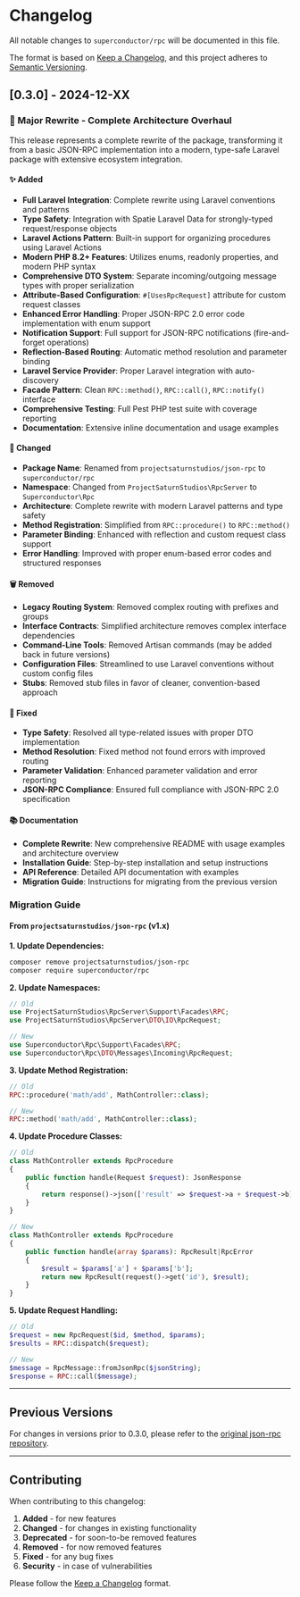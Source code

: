 # Changelog

All notable changes to `superconductor/rpc` will be documented in this file.

The format is based on [Keep a Changelog](https://keepachangelog.com/en/1.0.0/),
and this project adheres to [Semantic Versioning](https://semver.org/spec/v2.0.0.html).

## [0.3.0] - 2024-12-XX

### 🎉 Major Rewrite - Complete Architecture Overhaul

This release represents a complete rewrite of the package, transforming it from a basic JSON-RPC implementation into a modern, type-safe Laravel package with extensive ecosystem integration.

#### ✨ Added

- **Full Laravel Integration**: Complete rewrite using Laravel conventions and patterns
- **Type Safety**: Integration with Spatie Laravel Data for strongly-typed request/response objects
- **Laravel Actions Pattern**: Built-in support for organizing procedures using Laravel Actions
- **Modern PHP 8.2+ Features**: Utilizes enums, readonly properties, and modern PHP syntax
- **Comprehensive DTO System**: Separate incoming/outgoing message types with proper serialization
- **Attribute-Based Configuration**: `#[UsesRpcRequest]` attribute for custom request classes
- **Enhanced Error Handling**: Proper JSON-RPC 2.0 error code implementation with enum support
- **Notification Support**: Full support for JSON-RPC notifications (fire-and-forget operations)
- **Reflection-Based Routing**: Automatic method resolution and parameter binding
- **Laravel Service Provider**: Proper Laravel integration with auto-discovery
- **Facade Pattern**: Clean `RPC::method()`, `RPC::call()`, `RPC::notify()` interface
- **Comprehensive Testing**: Full Pest PHP test suite with coverage reporting
- **Documentation**: Extensive inline documentation and usage examples

#### 🔄 Changed

- **Package Name**: Renamed from `projectsaturnstudios/json-rpc` to `superconductor/rpc`
- **Namespace**: Changed from `ProjectSaturnStudios\RpcServer` to `Superconductor\Rpc`
- **Architecture**: Complete rewrite with modern Laravel patterns and type safety
- **Method Registration**: Simplified from `RPC::procedure()` to `RPC::method()`
- **Parameter Binding**: Enhanced with reflection and custom request class support
- **Error Handling**: Improved with proper enum-based error codes and structured responses

#### 🗑️ Removed

- **Legacy Routing System**: Removed complex routing with prefixes and groups
- **Interface Contracts**: Simplified architecture removes complex interface dependencies
- **Command-Line Tools**: Removed Artisan commands (may be added back in future versions)
- **Configuration Files**: Streamlined to use Laravel conventions without custom config files
- **Stubs**: Removed stub files in favor of cleaner, convention-based approach

#### 🐛 Fixed

- **Type Safety**: Resolved all type-related issues with proper DTO implementation
- **Method Resolution**: Fixed method not found errors with improved routing
- **Parameter Validation**: Enhanced parameter validation and error reporting
- **JSON-RPC Compliance**: Ensured full compliance with JSON-RPC 2.0 specification

#### 📚 Documentation

- **Complete Rewrite**: New comprehensive README with usage examples and architecture overview
- **Installation Guide**: Step-by-step installation and setup instructions
- **API Reference**: Detailed API documentation with examples
- **Migration Guide**: Instructions for migrating from the previous version

### Migration Guide

#### From `projectsaturnstudios/json-rpc` (v1.x)

**1. Update Dependencies:**
```bash
composer remove projectsaturnstudios/json-rpc
composer require superconductor/rpc
```

**2. Update Namespaces:**
```php
// Old
use ProjectSaturnStudios\RpcServer\Support\Facades\RPC;
use ProjectSaturnStudios\RpcServer\DTO\IO\RpcRequest;

// New
use Superconductor\Rpc\Support\Facades\RPC;
use Superconductor\Rpc\DTO\Messages\Incoming\RpcRequest;
```

**3. Update Method Registration:**
```php
// Old
RPC::procedure('math/add', MathController::class);

// New
RPC::method('math/add', MathController::class);
```

**4. Update Procedure Classes:**
```php
// Old
class MathController extends RpcProcedure
{
    public function handle(Request $request): JsonResponse
    {
        return response()->json(['result' => $request->a + $request->b]);
    }
}

// New
class MathController extends RpcProcedure
{
    public function handle(array $params): RpcResult|RpcError
    {
        $result = $params['a'] + $params['b'];
        return new RpcResult(request()->get('id'), $result);
    }
}
```

**5. Update Request Handling:**
```php
// Old
$request = new RpcRequest($id, $method, $params);
$results = RPC::dispatch($request);

// New
$message = RpcMessage::fromJsonRpc($jsonString);
$response = RPC::call($message);
```


---

## Previous Versions

For changes in versions prior to 0.3.0, please refer to the [original json-rpc repository](https://github.com/projectsaturnstudios/json-rpc).

---

## Contributing

When contributing to this changelog:

1. **Added** - for new features
2. **Changed** - for changes in existing functionality
3. **Deprecated** - for soon-to-be removed features
4. **Removed** - for now removed features
5. **Fixed** - for any bug fixes
6. **Security** - in case of vulnerabilities

Please follow the [Keep a Changelog](https://keepachangelog.com/en/1.0.0/) format.
